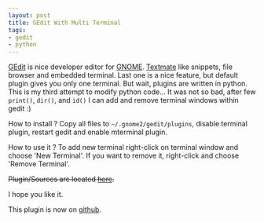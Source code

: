 ```yaml
---
layout: post
title: GEdit With Multi Terminal
tags:
- gedit
- python
---
```


[GEdit](http://www.gnome.org/projects/gedit/) is nice developer editor for [GNOME](http://www.gnome.org/). [Textmate](http://macromates.com/) like snippets, file browser and embedded terminal. Last one is a nice feature, but default plugin gives you only one terminal. But wait, plugins are written in python. This is my third attempt to modify python code... It was not so bad, after few `print()`, `dir()`, and `id()` I can add and remove terminal windows within gedit :)

How to install ? Copy all files to `~/.gnome2/gedit/plugins`, disable terminal plugin, restart gedit and enable mterminal plugin.

How to use it ? To add new terminal right-click on terminal window and choose 'New Terminal'. If you want to remove it, right-click and choose 'Remove Terminal'.

<del>Plugin/Sources are located [here](http://fazibear.googlepages.com/mterminal.tar.gz).</del>

I hope you like it.

This plugin is now on [github](http://github.com/fazibear/gedit-mterminal).